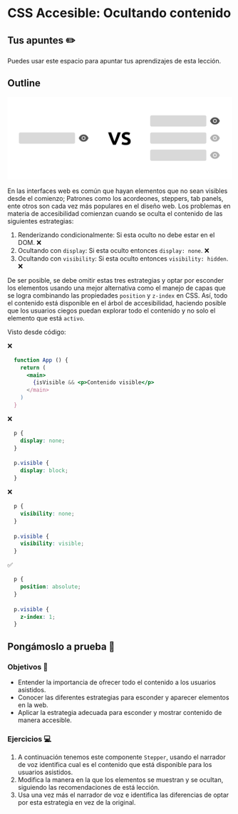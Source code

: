 # CSS Accesible: Ocultando contenido

## Tus apuntes ✏️

Puedes usar este espacio para apuntar tus aprendizajes de esta lección.


## Outline

![Comparativa entre un item renderizado y 3 items donde dos de ellos están ocultos](./assets/banner.svg)

En las interfaces web es común que hayan elementos que no sean visibles desde el comienzo; Patrones como los acordeones, steppers, tab panels, ente otros son cada vez más populares en el diseño web. Los problemas en materia de accesibilidad comienzan cuando se oculta el contenido de las siguientes estrategias:

1. Renderizando condicionalmente: Si esta oculto no debe estar en el DOM. ❌
2. Ocultando con `display`: Si esta oculto entonces `display: none`. ❌
3. Ocultando con `visibility`: Si esta oculto entonces `visibility: hidden`. ❌


De ser posible, se debe omitir estas tres estrategias y optar por esconder los elementos usando una mejor alternativa como el manejo de capas que se logra combinando las propiedades `position` y `z-index` en CSS. Así, todo el contenido está disponible en el árbol de accesibilidad, haciendo posible que los usuarios ciegos puedan explorar todo el contenido y no solo el elemento que está `activo`.

Visto desde código:

❌
```jsx
  function App () {
    return (
      <main>
        {isVisible && <p>Contenido visible</p>
      </main>
    )
  }
```

❌
```css
  p {
    display: none;
  }

  p.visible {
    display: block;
  }
```

❌
```css
  p {
    visibility: none;
  }

  p.visible {
    visibility: visible;
  }
```

✅
```css
  p {
    position: absolute;
  }

  p.visible {
    z-index: 1;
  }
```

## Pongámoslo a prueba 💪

### Objetivos 🎯
- Entender la importancia de ofrecer todo el contenido a los usuarios asistidos.
- Conocer las diferentes estrategias para esconder y aparecer elementos en la web.
- Aplicar la estrategia adecuada para esconder y mostrar contenido de manera accesible.

### Ejercicios 💻

1. A continuación tenemos este componente `Stepper`, usando el narrador de voz identifica cual es el contenido que está disponible para los usuarios asistidos.
2. Modifica la manera en la que los elementos se muestran y se ocultan, siguiendo las recomendaciones de está lección.
3. Usa una vez más el narrador de voz e identifica las diferencias de optar por esta estrategia en vez de la original.
